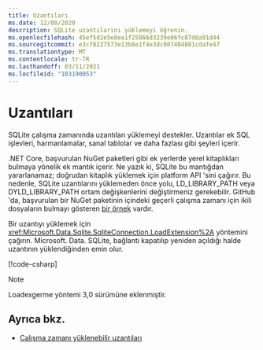 ```yaml
---
title: Uzantıları
ms.date: 12/08/2020
description: SQLite uzantılarını yüklemeyi öğrenin.
ms.openlocfilehash: 45ef5d2e5e8ea1f25866d3239e06fc87d8a91d44
ms.sourcegitcommit: e3cf8227573e13b8e1f4e3dc007404881cdafe47
ms.translationtype: MT
ms.contentlocale: tr-TR
ms.lasthandoff: 03/11/2021
ms.locfileid: "103190053"
---
```

# <a name="extensions"></a>Uzantıları

SQLite çalışma zamanında uzantıları yüklemeyi destekler. Uzantılar ek SQL işlevleri, harmanlamalar, sanal tablolar ve daha fazlası gibi şeyleri içerir.

.NET Core, başvurulan NuGet paketleri gibi ek yerlerde yerel kitaplıkları bulmaya yönelik ek mantık içerir. Ne yazık ki, SQLite bu mantığdan yararlanamaz; doğrudan kitaplık yüklemek için platform API 'sini çağırır. Bu nedenle, SQLite uzantılarını yüklemeden önce yolu, LD_LIBRARY_PATH veya DYLD_LIBRARY_PATH ortam değişkenlerini değiştirmeniz gerekebilir. GitHub 'da, başvurulan bir NuGet paketinin içindeki geçerli çalışma zamanı için ikili dosyaların bulmayı gösteren [bir örnek](https://github.com/dotnet/docs/blob/main/samples/snippets/standard/data/sqlite/ExtensionsSample/Program.cs) vardır.

Bir uzantıyı yüklemek için <xref:Microsoft.Data.Sqlite.SqliteConnection.LoadExtension%2A> yöntemini çağırın. Microsoft. Data. SQLite, bağlantı kapatılıp yeniden açıldığı halde uzantının yüklendiğinden emin olur.

[!code-csharp[](../../../../samples/snippets/standard/data/sqlite/ExtensionsSample/Program.cs?name=snippet_LoadExtension)]

> [!NOTE]
> Loadexgerme yöntemi 3,0 sürümüne eklenmiştir.

## <a name="see-also"></a>Ayrıca bkz.

* [Çalışma zamanı yüklenebilir uzantıları](https://www.sqlite.org/loadext.html)
